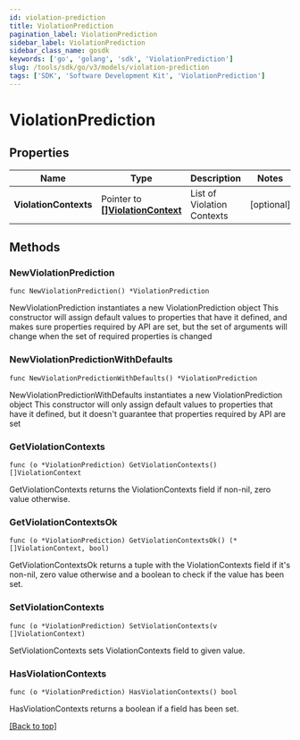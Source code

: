 ```yaml
---
id: violation-prediction
title: ViolationPrediction
pagination_label: ViolationPrediction
sidebar_label: ViolationPrediction
sidebar_class_name: gosdk
keywords: ['go', 'golang', 'sdk', 'ViolationPrediction'] 
slug: /tools/sdk/go/v3/models/violation-prediction
tags: ['SDK', 'Software Development Kit', 'ViolationPrediction']
---
```


# ViolationPrediction

## Properties

Name | Type | Description | Notes
------------ | ------------- | ------------- | -------------
**ViolationContexts** | Pointer to [**[]ViolationContext**](ViolationContext) | List of Violation Contexts | [optional] 

## Methods

### NewViolationPrediction

`func NewViolationPrediction() *ViolationPrediction`

NewViolationPrediction instantiates a new ViolationPrediction object
This constructor will assign default values to properties that have it defined,
and makes sure properties required by API are set, but the set of arguments
will change when the set of required properties is changed

### NewViolationPredictionWithDefaults

`func NewViolationPredictionWithDefaults() *ViolationPrediction`

NewViolationPredictionWithDefaults instantiates a new ViolationPrediction object
This constructor will only assign default values to properties that have it defined,
but it doesn't guarantee that properties required by API are set

### GetViolationContexts

`func (o *ViolationPrediction) GetViolationContexts() []ViolationContext`

GetViolationContexts returns the ViolationContexts field if non-nil, zero value otherwise.

### GetViolationContextsOk

`func (o *ViolationPrediction) GetViolationContextsOk() (*[]ViolationContext, bool)`

GetViolationContextsOk returns a tuple with the ViolationContexts field if it's non-nil, zero value otherwise
and a boolean to check if the value has been set.

### SetViolationContexts

`func (o *ViolationPrediction) SetViolationContexts(v []ViolationContext)`

SetViolationContexts sets ViolationContexts field to given value.

### HasViolationContexts

`func (o *ViolationPrediction) HasViolationContexts() bool`

HasViolationContexts returns a boolean if a field has been set.


[[Back to top]](#) 


